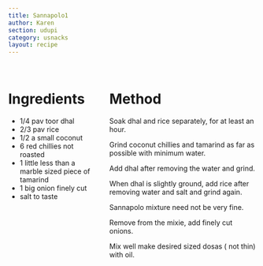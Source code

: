 ```yaml
---
title: Sannapolo1
author: Karen
section: udupi
category: usnacks
layout: recipe
---
```


<br>
<div class='columns'> <div class='column is-one-third p-3' markdown='1'>

# Ingredients

* 1/4 pav toor dhal
* 2/3 pav rice
* 1/2 a small coconut
* 6 red chillies not roasted
* 1 little less than a marble sized piece of tamarind
* 1 big onion finely cut
* salt to taste

</div> <div class='column is-two-thirds p-3' markdown='1'>

# Method

Soak dhal and rice separately, for at least an hour.

Grind coconut chillies and tamarind as far as possible with minimum water.

Add dhal after removing the water and grind.

When dhal is slightly ground, add rice after removing water and salt and grind again.

Sannapolo mixture need not be very fine.

Remove from the mixie, add finely cut onions.

Mix well make desired sized dosas ( not thin) with oil.



</div> </div>
